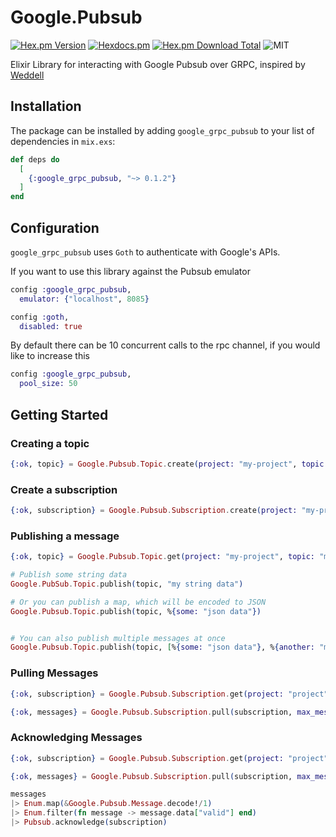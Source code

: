 # Google.Pubsub

[![Hex.pm Version](https://img.shields.io/hexpm/v/google_grpc_pubsub.svg?style=flat)](https://hex.pm/packages/google_grpc_pubsub)
[![Hexdocs.pm](https://img.shields.io/static/v1?style=flat&label=hexdocs&message=google_grpc_pubsub)](https://hexdocs.pm/google_grpc_pubsub)
[![Hex.pm Download Total](https://img.shields.io/hexpm/dt/google_grpc_pubsub.svg?style=flat)](https://hex.pm/packages/google_grpc_pubsub)
![MIT](https://img.shields.io/github/license/jwalton9/google_grpc_pubsub?style=flat)

Elixir Library for interacting with Google Pubsub over GRPC, inspired by [Weddell](https://github.com/cjab/weddell)

## Installation

The package can be installed
by adding `google_grpc_pubsub` to your list of dependencies in `mix.exs`:

```elixir
def deps do
  [
    {:google_grpc_pubsub, "~> 0.1.2"}
  ]
end
```

## Configuration

`google_grpc_pubsub` uses `Goth` to authenticate with Google's APIs.

If you want to use this library against the Pubsub emulator

```elixir
config :google_grpc_pubsub,
  emulator: {"localhost", 8085}

config :goth,
  disabled: true
```

By default there can be 10 concurrent calls to the rpc channel, if you would like to increase this

```elixir
config :google_grpc_pubsub,
  pool_size: 50
```

## Getting Started

### Creating a topic

```elixir
{:ok, topic} = Google.Pubsub.Topic.create(project: "my-project", topic: "my-topic")
```

### Create a subscription

```elixir
{:ok, subscription} = Google.Pubsub.Subscription.create(project: "my-project", subscription: "my-subscription", topic: "my-topic")
```

### Publishing a message

```elixir
{:ok, topic} = Google.Pubsub.Topic.get(project: "my-project", topic: "my-topic")

# Publish some string data
Google.PubSub.Topic.publish(topic, "my string data")

# Or you can publish a map, which will be encoded to JSON
Google.Pubsub.Topic.publish(topic, %{some: "json data"})


# You can also publish multiple messages at once
Google.Pubsub.Topic.publish(topic, [%{some: "json data"}, %{another: "message"}])
```

### Pulling Messages

```elixir
{:ok, subscription} = Google.Pubsub.Subscription.get(project: "project", subscription: "subscription")

{:ok, messages} = Google.Pubsub.Subscription.pull(subscription, max_messages: 5)
```

### Acknowledging Messages

```elixir
{:ok, subscription} = Google.Pubsub.Subscription.get(project: "project", subscription: "subscription")

{:ok, messages} = Google.Pubsub.Subscription.pull(subscription, max_messages: 5)

messages
|> Enum.map(&Google.Pubsub.Message.decode!/1)
|> Enum.filter(fn message -> message.data["valid"] end)
|> Pubsub.acknowledge(subscription)
```
